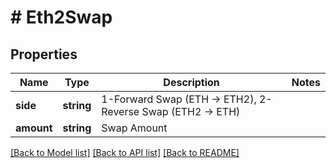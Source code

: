 # # Eth2Swap

## Properties

Name | Type | Description | Notes
------------ | ------------- | ------------- | -------------
**side** | **string** | 1-Forward Swap (ETH -&gt; ETH2), 2-Reverse Swap (ETH2 -&gt; ETH) | 
**amount** | **string** | Swap Amount | 

[[Back to Model list]](../../README.md#documentation-for-models) [[Back to API list]](../../README.md#documentation-for-api-endpoints) [[Back to README]](../../README.md)
